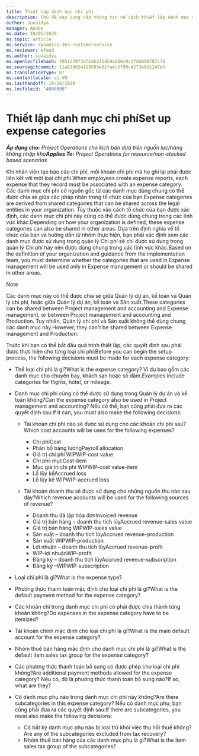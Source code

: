 ```yaml
---
title: Thiết lập danh mục chi phí
description: Chủ đề này cung cấp thông tin về cách thiết lập danh mục chi phí và danh mục chia sẻ cho báo cáo chi phí.
author: suvaidya
manager: Annbe
ms.date: 10/01/2020
ms.topic: article
ms.service: dynamics-365-customerservice
ms.reviewer: kfend
ms.author: suvaidya
ms.openlocfilehash: f051d70f3dfe3b241dc0a206c0cdfda000f87c76
ms.sourcegitcommit: 11a61db54119503e82faec5f99c4273e8d1247e5
ms.translationtype: HT
ms.contentlocale: vi-VN
ms.lasthandoff: 10/16/2020
ms.locfileid: "4086998"
---
```

# <a name="set-up-expense-categories"></a><span data-ttu-id="4fc91-103">Thiết lập danh mục chi phí</span><span class="sxs-lookup"><span data-stu-id="4fc91-103">Set up expense categories</span></span>

<span data-ttu-id="4fc91-104">_**Áp dụng cho:** Project Operations cho kịch bản dựa trên nguồn lực/hàng không nhập kho_</span><span class="sxs-lookup"><span data-stu-id="4fc91-104">_**Applies To:** Project Operations for resource/non-stocked based scenarios_</span></span>

<span data-ttu-id="4fc91-105">Khi nhân viên tạo báo cáo chi phí, mỗi khoản chi phí mà họ ghi lại phải được liên kết với một loại chi phí.</span><span class="sxs-lookup"><span data-stu-id="4fc91-105">When employees create expense reports, each expense that they record must be associated with an expense category.</span></span> <span data-ttu-id="4fc91-106">Các danh mục chi phí có nguồn gốc từ các danh mục dùng chung có thể được chia sẻ giữa các pháp nhân trong tổ chức của bạn.</span><span class="sxs-lookup"><span data-stu-id="4fc91-106">Expense categories are derived from shared categories that can be shared across the legal entities in your organization.</span></span> <span data-ttu-id="4fc91-107">Tùy thuộc vào cách tổ chức của bạn được xác định, các danh mục chi phí này cũng có thể được dùng chung trong các lĩnh vực khác.</span><span class="sxs-lookup"><span data-stu-id="4fc91-107">Depending on how your organization is defined, these expense categories can also be shared in other areas.</span></span> <span data-ttu-id="4fc91-108">Dựa trên định nghĩa về tổ chức của bạn và hướng dẫn từ nhóm thực hiện, bạn phải xác định xem các danh mục được sử dụng trong quản lý Chi phí sẽ chỉ được sử dụng trong quản lý Chi phí hay nên được dùng chung trong các lĩnh vực khác.</span><span class="sxs-lookup"><span data-stu-id="4fc91-108">Based on the definition of your organization and guidance from the implementation team, you must determine whether the categories that are used in Expense management will be used only in Expense management or should be shared in other areas.</span></span>

> [!NOTE]
> <span data-ttu-id="4fc91-109">Các danh mục này có thể được chia sẻ giữa Quản lý dự án, kế toán và Quản lý chi phí, hoặc giữa Quản lý dự án, kế toán và Sản xuất.</span><span class="sxs-lookup"><span data-stu-id="4fc91-109">These categories can be shared between Project management and accounting and Expense management, or between Project management and accounting and Production.</span></span> <span data-ttu-id="4fc91-110">Tuy nhiên, Quản lý chi phí và Sản xuất không thể dùng chung các danh mục này.</span><span class="sxs-lookup"><span data-stu-id="4fc91-110">However, they can't be shared between Expense management and Production.</span></span>

<span data-ttu-id="4fc91-111">Trước khi bạn có thể bắt đầu quá trình thiết lập, các quyết định sau phải được thực hiện cho từng loại chi phí:</span><span class="sxs-lookup"><span data-stu-id="4fc91-111">Before you can begin the setup process, the following decisions must be made for each expense category:</span></span>

- <span data-ttu-id="4fc91-112">Thể loại chi phí là gì?</span><span class="sxs-lookup"><span data-stu-id="4fc91-112">What is the expense category?</span></span> <span data-ttu-id="4fc91-113">Ví dụ bao gồm các danh mục cho chuyến bay, khách sạn hoặc số dặm.</span><span class="sxs-lookup"><span data-stu-id="4fc91-113">Examples include categories for flights, hotel, or mileage.</span></span>
- <span data-ttu-id="4fc91-114">Danh mục chi phí cũng có thể được sử dụng trong Quản lý dự án và kế toán không?</span><span class="sxs-lookup"><span data-stu-id="4fc91-114">Can the expense category also be used in Project management and accounting?</span></span> <span data-ttu-id="4fc91-115">Nếu có thể, bạn cũng phải đưa ra các quyết định sau:</span><span class="sxs-lookup"><span data-stu-id="4fc91-115">If it can, you must also make the following decisions:</span></span>

    - <span data-ttu-id="4fc91-116">Tài khoản chi phí nào sẽ được sử dụng cho các khoản chi phí sau?</span><span class="sxs-lookup"><span data-stu-id="4fc91-116">Which cost accounts will be used for the following expenses?</span></span>

        - <span data-ttu-id="4fc91-117">Chi phí</span><span class="sxs-lookup"><span data-stu-id="4fc91-117">Cost</span></span>
        - <span data-ttu-id="4fc91-118">Phân bổ bảng lương</span><span class="sxs-lookup"><span data-stu-id="4fc91-118">Payroll allocation</span></span>
        - <span data-ttu-id="4fc91-119">Giá trị chi phí WIP</span><span class="sxs-lookup"><span data-stu-id="4fc91-119">WIP-cost value</span></span>
        - <span data-ttu-id="4fc91-120">Chi phí-mục</span><span class="sxs-lookup"><span data-stu-id="4fc91-120">Cost-item</span></span>
        - <span data-ttu-id="4fc91-121">Mục giá trị chi phí WIP</span><span class="sxs-lookup"><span data-stu-id="4fc91-121">WIP-cost value-item</span></span>
        - <span data-ttu-id="4fc91-122">Lỗ lũy kế</span><span class="sxs-lookup"><span data-stu-id="4fc91-122">Accrued loss</span></span>
        - <span data-ttu-id="4fc91-123">Lỗ lũy kế WIP</span><span class="sxs-lookup"><span data-stu-id="4fc91-123">WIP-accrued loss</span></span>

    - <span data-ttu-id="4fc91-124">Tài khoản doanh thu sẽ được sử dụng cho những nguồn thu nào sau đây?</span><span class="sxs-lookup"><span data-stu-id="4fc91-124">Which revenue accounts will be used for the following sources of revenue?</span></span>

        - <span data-ttu-id="4fc91-125">Doanh thu đã lập hóa đơn</span><span class="sxs-lookup"><span data-stu-id="4fc91-125">Invoiced revenue</span></span>
        - <span data-ttu-id="4fc91-126">Giá trị bán hàng – doanh thu tích lũy</span><span class="sxs-lookup"><span data-stu-id="4fc91-126">Accrued revenue-sales value</span></span>
        - <span data-ttu-id="4fc91-127">Giá trị bán hàng WIP</span><span class="sxs-lookup"><span data-stu-id="4fc91-127">WIP-sales value</span></span>
        - <span data-ttu-id="4fc91-128">Sản xuất – doanh thu tích lũy</span><span class="sxs-lookup"><span data-stu-id="4fc91-128">Accrued revenue-production</span></span>
        - <span data-ttu-id="4fc91-129">Sản xuất WIP</span><span class="sxs-lookup"><span data-stu-id="4fc91-129">WIP-production</span></span>
        - <span data-ttu-id="4fc91-130">Lợi nhuận – doanh thu tích lũy</span><span class="sxs-lookup"><span data-stu-id="4fc91-130">Accrued revenue-profit</span></span>
        - <span data-ttu-id="4fc91-131">WIP-lợi nhuận</span><span class="sxs-lookup"><span data-stu-id="4fc91-131">WIP-profit</span></span>
        - <span data-ttu-id="4fc91-132">Đăng ký – doanh thu tích lũy</span><span class="sxs-lookup"><span data-stu-id="4fc91-132">Accrued revenue-subscription</span></span>
        - <span data-ttu-id="4fc91-133">Đăng ký –WIP</span><span class="sxs-lookup"><span data-stu-id="4fc91-133">WIP-subscription</span></span>

- <span data-ttu-id="4fc91-134">Loại chi phí là gì?</span><span class="sxs-lookup"><span data-stu-id="4fc91-134">What is the expense type?</span></span>
- <span data-ttu-id="4fc91-135">Phương thức thanh toán mặc định cho loại chi phí là gì?</span><span class="sxs-lookup"><span data-stu-id="4fc91-135">What is the default payment method for the expense category?</span></span>
- <span data-ttu-id="4fc91-136">Các khoản chi trong danh mục chi phí có phải được chia thành từng khoản không?</span><span class="sxs-lookup"><span data-stu-id="4fc91-136">Do expenses in the expense category have to be itemized?</span></span>
- <span data-ttu-id="4fc91-137">Tài khoản chính mặc định cho loại chi phí là gì?</span><span class="sxs-lookup"><span data-stu-id="4fc91-137">What is the main default account for the expense category?</span></span>
- <span data-ttu-id="4fc91-138">Nhóm thuế bán hàng mặc định cho danh mục chi phí là gì?</span><span class="sxs-lookup"><span data-stu-id="4fc91-138">What is the default item sales tax group for the expense category?</span></span>
- <span data-ttu-id="4fc91-139">Các phương thức thanh toán bổ sung có được phép cho loại chi phí không?</span><span class="sxs-lookup"><span data-stu-id="4fc91-139">Are additional payment methods allowed for the expense category?</span></span> <span data-ttu-id="4fc91-140">Nếu có, đó là phương thức thanh toán bổ sung nào?</span><span class="sxs-lookup"><span data-stu-id="4fc91-140">If so, what are they?</span></span>
- <span data-ttu-id="4fc91-141">Có danh mục phụ nào trong danh mục chi phí này không?</span><span class="sxs-lookup"><span data-stu-id="4fc91-141">Are there subcategories in this expense category?</span></span> <span data-ttu-id="4fc91-142">Nếu có danh mục phụ, bạn cũng phải đưa ra các quyết định sau:</span><span class="sxs-lookup"><span data-stu-id="4fc91-142">If there are subcategories, you must also make the following decisions:</span></span>

    - <span data-ttu-id="4fc91-143">Có bất kỳ danh mục phụ nào bị loại trừ khỏi việc thu hồi thuế không?</span><span class="sxs-lookup"><span data-stu-id="4fc91-143">Are any of the subcategories excluded from tax recovery?</span></span>
    - <span data-ttu-id="4fc91-144">Nhóm thuế bán hàng của các danh mục phụ là gì?</span><span class="sxs-lookup"><span data-stu-id="4fc91-144">What is the item sales tax group of the subcategories?</span></span>
